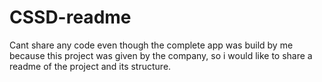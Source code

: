 # CSSD-readme
Cant share any code even though the complete app was build by me because this project was given by the company, so i would like to share a readme of the project and its structure.
